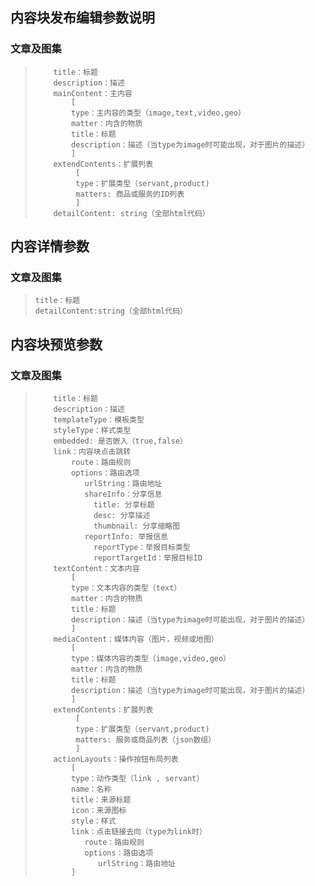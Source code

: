 ## 内容块发布编辑参数说明

### 文章及图集

> ```
>     title：标题  
>     description：描述  
>     mainContent：主内容  
>         [  
>         type：主内容的类型（image,text,video,geo）  
>         matter：内含的物质
>         title：标题  
>         description：描述（当type为image时可能出现，对于图片的描述）  
>         ]  
>     extendContents：扩展列表  
>          [  
>          type：扩展类型（servant,product)  
>          matters: 商品或服务的ID列表  
>          ]
>     detailContent: string（全部html代码）
> ```

## 内容详情参数

### 文章及图集

> ```
> title：标题
> detailContent:string（全部html代码）
> ```

## 内容块预览参数

### 文章及图集

> ```
>     title：标题
>     description：描述
>     templateType：模板类型
>     styleType：样式类型
>     embedded: 是否嵌入（true,false）
>     link：内容块点击跳转
>         route：路由规则
>         options：路由选项
>            urlString：路由地址
>            shareInfo：分享信息
>              title: 分享标题
>              desc: 分享描述
>              thumbnail: 分享缩略图
>            reportInfo: 举报信息
>              reportType：举报目标类型
>              reportTargetId：举报目标ID
>     textContent：文本内容
>         [
>         type：文本内容的类型（text）
>         matter：内含的物质
>         title：标题
>         description：描述（当type为image时可能出现，对于图片的描述）
>         ]
>     mediaContent：媒体内容（图片，视频或地图）
>         [
>         type：媒体内容的类型（image,video,geo）
>         matter：内含的物质
>         title：标题
>         description：描述（当type为image时可能出现，对于图片的描述）
>         ]
>     extendContents：扩展列表  
>          [  
>          type：扩展类型（servant,product)  
>          matters: 服务或商品列表（json数组）
>          ] 
>     actionLayouts：操作按钮布局列表
>         [
>         type：动作类型（link , servant）
>         name：名称
>         title：来源标题
>         icon：来源图标
>         style：样式
>         link：点击链接去向（type为link时）
>            route：路由规则
>            options：路由选项
>               urlString：路由地址
>         ]
> ```



